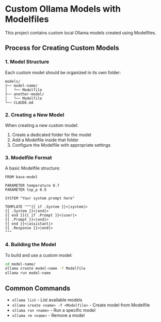 # Custom Ollama Models with Modelfiles

This project contains custom local Ollama models created using Modelfiles.

## Process for Creating Custom Models

### 1. Model Structure
Each custom model should be organized in its own folder:
```
models/
├── model-name/
│   └── Modelfile
├── another-model/
│   └── Modelfile
└── CLAUDE.md
```

### 2. Creating a New Model
When creating a new custom model:
1. Create a dedicated folder for the model
2. Add a Modelfile inside that folder
3. Configure the Modelfile with appropriate settings

### 3. Modelfile Format
A basic Modelfile structure:
```
FROM base-model

PARAMETER temperature 0.7
PARAMETER top_p 0.9

SYSTEM "Your system prompt here"

TEMPLATE """{{ if .System }}<|system|>
{{ .System }}<|end|>
{{ end }}{{ if .Prompt }}<|user|>
{{ .Prompt }}<|end|>
{{ end }}<|assistant|>
{{ .Response }}<|end|>
"""
```

### 4. Building the Model
To build and use a custom model:
```bash
cd model-name/
ollama create model-name -f Modelfile
ollama run model-name
```

## Common Commands

- `ollama list` - List available models
- `ollama create <name> -f <Modelfile>` - Create model from Modelfile
- `ollama run <name>` - Run a specific model
- `ollama rm <name>` - Remove a model